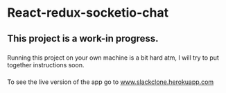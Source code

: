 # React-redux-socketio-chat

## This project is a work-in progress.  

###
Running this project on your own machine is a bit hard atm, I will try to put together instructions soon.

###
To see the live version of the app go to www.slackclone.herokuapp.com
